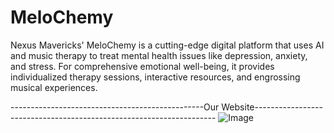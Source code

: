 # MeloChemy
Nexus Mavericks' MeloChemy is a cutting-edge digital platform that uses AI and music therapy to treat mental health issues like depression, anxiety, and stress.  For comprehensive emotional well-being, it provides individualized therapy sessions, interactive resources, and engrossing musical experiences.


------------------------------------------------Our Website--------------------------------------------------------------------
![Image](https://github.com/user-attachments/assets/2ce304ee-edc7-47ba-9b09-a52676c4cb10)
